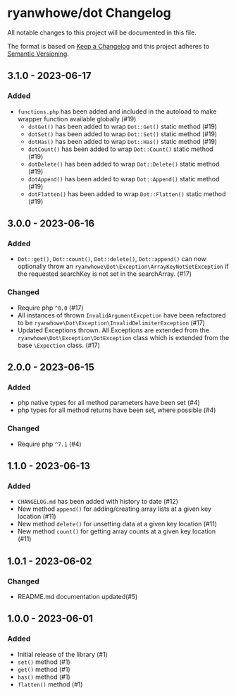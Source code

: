 # ryanwhowe/dot Changelog

All notable changes to this project will be documented in this file.

The format is based on [Keep a Changelog](http://keepachangelog.com/en/1.0.0/)
and this project adheres to [Semantic Versioning](http://semver.org/spec/v2.0.0.html).

## 3.1.0 - 2023-06-17

### Added

* `functions.php` has been added and included in the autoload to make wrapper function available globally (#19)
  * `dotGet()` has been added to wrap `Dot::Get()` static method (#19)
  * `dotSet()` has been added to wrap `Dot::Set()` static method (#19)
  * `dotHas()` has been added to wrap `Dot::Has()` static method (#19)
  * `dotCount()` has been added to wrap `Dot::Count()` static method (#19)
  * `dotDelete()` has been added to wrap `Dot::Delete()` static method (#19)
  * `dotAppend()` has been added to wrap `Dot::Append()` static method (#19)
  * `dotFlatten()` has been added to wrap `Dot::Flatten()` static method (#19)

## 3.0.0 - 2023-06-16

### Added

* `Dot::get()`, `Dot::count()`, `Dot::delete()`, `Dot::append()` can now optionally throw
  an `ryanwhowe\Dot\Exception\ArrayKeyNotSetException` if the requested searchKey is not set in the searchArray. (#17)

### Changed

* Require php `^8.0` (#17)
* All instances of thrown `InvalidArgumentExcpetion` have been refactored to
  be `ryanwhowe\Dot\Exception\InvalidDelimiterException` (#17)
* Updated Exceptions thrown. All Exceptions are extended from the `ryanwhowe\Dot\Exception\DotException` class which is
  extended from the base `\Expection` class. (#17)

## 2.0.0 - 2023-06-15

### Added

* php native types for all method parameters have been set (#4)
* php types for all method returns have been set, where possible (#4)

### Changed

* Require php `^7.1` (#4)

## 1.1.0 - 2023-06-13

### Added

* `CHANGELOG.md` has been added with history to date (#12)
* New method `append()` for adding/creating array lists at a given key location (#11)
* New method `delete()` for unsetting data at a given key location (#11)
* New method `count()` for getting array counts at a given key location (#11)

## 1.0.1 - 2023-06-02

### Changed

* README.md documentation updated(#5)

## 1.0.0 - 2023-06-01

### Added

* Initial release of the library (#1)
* `set()` method (#1)
* `get()` method (#1)
* `has()` method (#1)
* `flatten()` method (#1)